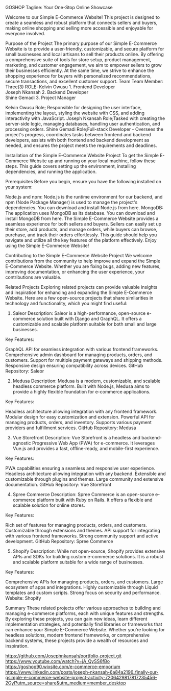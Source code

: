 GOSHOP
Tagline: Your One-Stop Online Showcase

Welcome to our Simple E-Commerce Website! This project is designed to create a seamless and robust platform that connects sellers and buyers, making online shopping and selling more accessible and enjoyable for everyone involved.

Purpose of the Project
The primary purpose of our Simple E-Commerce Website is to provide a user-friendly, customizable, and secure platform for small businesses and local artisans to sell their products online. By offering a comprehensive suite of tools for store setup, product management, marketing, and customer engagement, we aim to empower sellers to grow their businesses efficiently. At the same time, we strive to enhance the shopping experience for buyers with personalized recommendations, secure transactions, and excellent customer support.
Team
Team Member: Three(3)                                                 ROLE:
     Kelvin Owusu                                             1.      Frontend Developer                                    
    Joseph Nkansah                                            2.      Backend Developer                                
    Shine Gemadi                                              3.      Project Manager                                                              
                                                                                
Kelvin Owusu
Role; Responsible for designing the user interface, implementing the layout, styling the website with CSS, and adding interactivity with JavaScript.
Joseph Nkansah
Role;Tasked with creating the server-side logic, managing databases, handling user authentication, and processing orders.
Shine Gemadi 
Role;Full-stack Developer - Oversees the project's progress, coordinates tasks between frontend and backend developers, assists with both frontend and backend development as needed, and ensures the project meets the requirements and deadlines.

Installation of the Simple E-Commerce Website Project
To get the Simple E-Commerce Website up and running on your local machine, follow these steps. This guide covers setting up the environment, installing dependencies, and running the application.

Prerequisites
Before you begin, ensure you have the following installed on your system:

Node.js and npm: Node.js is the runtime environment for our backend, and npm (Node Package Manager) is used to manage the project's dependencies. You can download and install Node.js from here.
MongoDB: The application uses MongoDB as its database. You can download and install MongoDB from here.
The Simple E-Commerce Website provides a seamless experience for both sellers and buyers. Sellers can easily set up their store, add products, and manage orders, while buyers can browse, purchase, and track their orders effortlessly. This guide should help you navigate and utilize all the key features of the platform effectively. Enjoy using the Simple E-Commerce Website!

Contributing to the Simple E-Commerce Website Project
We welcome contributions from the community to help improve and expand the Simple E-Commerce Website. Whether you are fixing bugs, adding new features, improving documentation, or enhancing the user experience, your contributions are valuable.


Related Projects
Exploring related projects can provide valuable insights and inspiration for enhancing and expanding the Simple E-Commerce Website. Here are a few open-source projects that share similarities in technology and functionality, which you might find useful:

1. Saleor
Description: Saleor is a high-performance, open-source e-commerce solution built with Django and GraphQL. It offers a customizable and scalable platform suitable for both small and large businesses.

Key Features:

GraphQL API for seamless integration with various frontend frameworks.
Comprehensive admin dashboard for managing products, orders, and customers.
Support for multiple payment gateways and shipping methods.
Responsive design ensuring compatibility across devices.
GitHub Repository: Saleor

2. Medusa
Description: Medusa is a modern, customizable, and scalable headless commerce platform. Built with Node.js, Medusa aims to provide a highly flexible foundation for e-commerce applications.

Key Features:

Headless architecture allowing integration with any frontend framework.
Modular design for easy customization and extension.
Powerful API for managing products, orders, and inventory.
Supports various payment providers and fulfillment services.
GitHub Repository: Medusa

3. Vue Storefront
Description: Vue Storefront is a headless and backend-agnostic Progressive Web App (PWA) for e-commerce. It leverages Vue.js and provides a fast, offline-ready, and mobile-first experience.

Key Features:

PWA capabilities ensuring a seamless and responsive user experience.
Headless architecture allowing integration with any backend.
Extensible and customizable through plugins and themes.
Large community and extensive documentation.
GitHub Repository: Vue Storefront

4. Spree Commerce
Description: Spree Commerce is an open-source e-commerce platform built with Ruby on Rails. It offers a flexible and scalable solution for online stores.

Key Features:

Rich set of features for managing products, orders, and customers.
Customizable through extensions and themes.
API support for integrating with various frontend frameworks.
Strong community support and active development.
GitHub Repository: Spree Commerce

5. Shopify
Description: While not open-source, Shopify provides extensive APIs and SDKs for building custom e-commerce solutions. It is a robust and scalable platform suitable for a wide range of businesses.

Key Features:

Comprehensive APIs for managing products, orders, and customers.
Large ecosystem of apps and integrations.
Highly customizable through Liquid templates and custom scripts.
Strong focus on security and performance.
Website: Shopify

Summary
These related projects offer various approaches to building and managing e-commerce platforms, each with unique features and strengths. By exploring these projects, you can gain new ideas, learn different implementation strategies, and potentially find libraries or frameworks that can enhance your Simple E-Commerce Website. Whether you’re looking for headless solutions, modern frontend frameworks, or comprehensive backend systems, these projects provide a wealth of resources and inspiration.




https://github.com/Josephnkansah/portfolio-project.git
https://www.youtube.com/watch?v=jA_QySS6fBo
https://goshop90.wixsite.com/e-commerce-emporium
https://www.linkedin.com/posts/joseph-nkansah-6a84a2196_finally-our-gsimple-e-commerce-website-project-activity-7206429817817235456-2Gyl?utm_source=share&utm_medium=member_desktop

